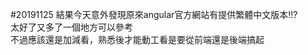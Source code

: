 #20191125
結果今天意外發現原來angular官方網站有提供繁體中文版本!!?</br>
太好了又多了一個地方可以參考</br>
不過應該還是加減看，熟悉後才能動工看是要從前端還是後端搞起</br>
